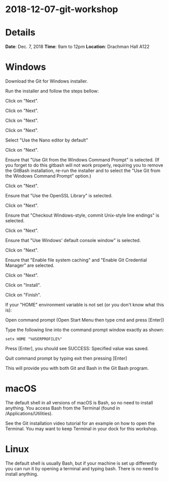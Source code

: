 # 2018-12-07-git-workshop

# Details

__Date__: Dec. 7, 2018
__Time__: 9am to 12pm
__Location__: Drachman Hall A122


# Windows

Download the Git for Windows installer.

Run the installer and follow the steps bellow:

Click on "Next".

Click on "Next".

Click on "Next".

Click on "Next".

Select "Use the Nano editor by default"

Click on "Next".

Ensure that "Use Git from the Windows Command Prompt" is selected. (If you forget to do this gitbash will not work properly, requiring you to remove the GitBash installation, re-run the installer and to select the "Use Git from the Windows Command Prompt" option.)

Click on "Next".

Ensure that "Use the OpenSSL Library" is selected.

Click on "Next".

Ensure that "Checkout Windows-style, commit Unix-style line endings" is selected.

Click on "Next".

Ensure that "Use Windows' default console window" is selected.

Click on "Next".

Ensure that "Enable file system caching" and "Enable Git Credential Manager" are selected.

Click on "Next".

Click on "Install".

Click on "Finish".

If your "HOME" environment variable is not set (or you don't know what this is):

Open command prompt (Open Start Menu then type cmd and press [Enter])

Type the following line into the command prompt window exactly as shown:

```
setx HOME "%USERPROFILE%"
```

Press [Enter], you should see SUCCESS: Specified value was saved.

Quit command prompt by typing exit then pressing [Enter]

This will provide you with both Git and Bash in the Git Bash program.

# macOS
The default shell in all versions of macOS is Bash, so no need to install anything. You access Bash from the Terminal (found in /Applications/Utilities). 

See the Git installation video tutorial for an example on how to open the Terminal. You may want to keep Terminal in your dock for this workshop.

# Linux
The default shell is usually Bash, but if your machine is set up differently you can run it by opening a terminal and typing bash. There is no need to install anything.
